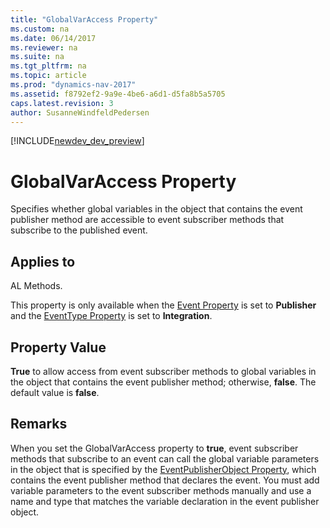 ```yaml
---
title: "GlobalVarAccess Property"
ms.custom: na
ms.date: 06/14/2017
ms.reviewer: na
ms.suite: na
ms.tgt_pltfrm: na
ms.topic: article
ms.prod: "dynamics-nav-2017"
ms.assetid: f8792ef2-9a9e-4be6-a6d1-d5fa8b5a5705
caps.latest.revision: 3
author: SusanneWindfeldPedersen
---
```


[!INCLUDE[newdev_dev_preview](../includes/newdev_dev_preview.md)]

# GlobalVarAccess Property
Specifies whether global variables in the object that contains the event publisher method are accessible to event subscriber methods that subscribe to the published event.  
  
## Applies to  
 AL Methods.  
  
 This property is only available when the [Event Property](devenv-event-property.md) is set to **Publisher** and the [EventType Property](devenv-eventtype-property.md) is set to **Integration**.  
  
## Property Value  
 **True** to allow access from event subscriber methods to global variables in the object that contains the event publisher method; otherwise, **false**. The default value is **false**.  
  
## Remarks  
 When you set the GlobalVarAccess property to **true**, event subscriber methods that subscribe to an event can call the global variable parameters in the object that is specified by the [EventPublisherObject Property](devenv-eventpublisherobject-property.md), which contains the event publisher method that declares the event. You must add variable parameters to the event subscriber methods manually and use a name and type that matches the variable declaration in the event publisher object.  
 <!-- 
## See Also  
 [Events in Microsoft Dynamics NAV](Events-in-Microsoft-Dynamics-NAV.md)   
 [Publishing Events](Publishing-Events.md)   
 [Raising Events](Raising-Events.md)   
 [Subscribing to Events](Subscribing-to-Events.md)   
 [GlobalVarAccess Property](devenv-globalvaraccess-property.md)   
 [AL Method Statements](AL-method-Statements.md)
 -->